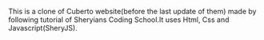 This is a clone of Cuberto website(before the last update of them) made by following tutorial of Sheryians Coding School.It uses Html, Css and Javascript(SheryJS). 
